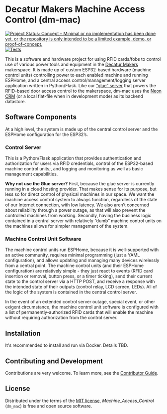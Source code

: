 # Decatur Makers Machine Access Control (dm-mac)

[![Project Status: Concept – Minimal or no implementation has been done yet, or the repository is only intended to be a limited example, demo, or proof-of-concept.](https://www.repostatus.org/badges/latest/concept.svg)](https://www.repostatus.org/#concept)
[![Tests](https://github.com/jantman/machine_access_control/workflows/Tests/badge.svg)](https://github.com/jantman/machine_access_control/actions?workflow=Tests)

This is a software and hardware project for using RFID cards/fobs to control use of various power tools and equipment in the [Decatur Makers](https://decaturmakers.org/ "‌") makerspace. It is made up of custom ESP32-based hardware (machine control units) controlling power to each enabled machine and running ESPHome, and a central access control/management/logging server application written in Python/Flask. Like our [“glue” server](https://github.com/decaturmakers/glue "‌") that powers the RFID-based door access control to the makerspace, dm-mac uses the [Neon CRM](https://www.neoncrm.com/ "‌") (or a local flat-file when in development mode) as its backend datastore.

## Software Components

At a high level, the system is made up of the central control server and the ESPHome configuration for the ESP32’s.

### Control Server

This is a Python/Flask application that provides authentication and authorization for users via RFID credentials, control of the ESP32-based machine control units;, and logging and monitoring as well as basic management capabilities.

**Why not use the Glue server?** First, because the glue server is currently running in a cloud hosting provider. That makes sense for its purpose, but less so for direct control of physical machines in our space. We want the machine access control system to always function, regardless of the state of our Internet connection, with low latency. We also aren’t concerned about reliability through a power outage, as that will also prevent the controlled machines from working. Secondly, having the business logic contained in a central server with relatively “dumb” machine control units on the machines allows for simpler management of the system.

### Machine Control Unit Software

The machine control units run ESPHome, because it is well-supported with an active community, requires minimal programming (just a YAML configuration), and allows updating and managing many devices wirelessly from a central point. The machine control units (and their ESPHome configuration) are relatively simple - they just react to events (RFID card insertion or removal, button press, or a timer ticking), send their current state to the control server via a HTTP POST, and receive a response with the intended state of their outputs (control relay, LCD screen, LEDs). All of the logic of the system is contained in the central control server.

In the event of an extended control server outage, special event, or other exigent circumstance, the machine control unit software is configured with a list of permanently-authorized RFID cards that will enable the machine without requiring authorization from the control server.

## Installation

It's recommended to install and run via Docker. Details TBD.

## Contributing and Development

Contributions are very welcome.
To learn more, see the [Contributor Guide](https://github.com/jantman/machine_access_control/blob/main/CONTRIBUTING.md).

## License

Distributed under the terms of the [MIT license](https://github.com/jantman/machine_access_control/blob/main/LICENSE),
_Machine_Access_Control_ (`dm_mac`) is free and open source software.
